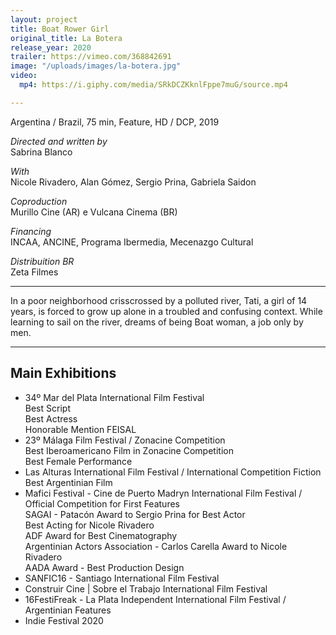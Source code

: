 ```yaml
---
layout: project
title: Boat Rower Girl
original_title: La Botera
release_year: 2020
trailer: https://vimeo.com/368842691
image: "/uploads/images/la-botera.jpg"
video:
  mp4: https://i.giphy.com/media/SRkDCZKknlFppe7muG/source.mp4

---
```

Argentina / Brazil, 75 min, Feature, HD / DCP, 2019

_Directed and written by_  
Sabrina Blanco

_With_  
Nicole Rivadero, Alan Gómez, Sergio Prina, Gabriela Saidon

_Coproduction_  
Murillo Cine (AR) e Vulcana Cinema (BR)

_Financing_  
INCAA, ANCINE, Programa Ibermedia, Mecenazgo Cultural

_Distribuition BR_  
Zeta Filmes

***

In a poor neighborhood crisscrossed by a polluted river, Tati, a girl of 14 years, is forced to grow up alone in a troubled and confusing context. While learning to sail on the river, dreams of being Boat woman, a job only by men.

***

## Main Exhibitions

* 34º Mar del Plata International Film Festival  
  Best Script  
  Best Actress  
  Honorable Mention FEISAL
* 23º Málaga Film Festival /  Zonacine Competition  
  Best Iberoamericano Film in Zonacine Competition  
  Best Female Performance
* Las Alturas International Film Festival / International Competition Fiction  
  Best Argentinian Film
* Mafici Festival - Cine de Puerto Madryn International Film Festival /  Official Competition for First Features  
  SAGAI - Patacón Award to Sergio Prina for Best Actor  
  Best Acting for Nicole Rivadero  
  ADF  Award for Best Cinematography  
  Argentinian Actors Association - Carlos Carella Award to Nicole Rivadero  
  AADA Award - Best Production Design
* SANFIC16 - Santiago International Film Festival
* Construir Cine | Sobre el Trabajo International Film Festival
* 16FestiFreak - La Plata Independent International Film Festival / Argentinian Features
* Indie Festival 2020